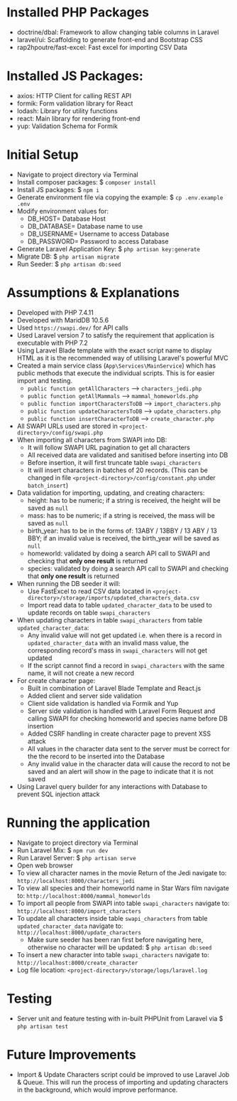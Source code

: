 # Installed PHP Packages
- doctrine/dbal: Framework to allow changing table columns in Laravel
- laravel/ui: Scaffolding to generate front-end and Bootstrap CSS
- rap2hpoutre/fast-excel: Fast excel for importing CSV Data

# Installed JS Packages:
- axios: HTTP Client for calling REST API
- formik: Form validation library for React
- lodash: Library for utility functions
- react: Main library for rendering front-end
- yup: Validation Schema for Formik

# Initial Setup
- Navigate to project directory via Terminal
- Install composer packages: $ `composer install`
- Install JS packages: $ `npm i`
- Generate environment file via copying the example: $ `cp .env.example .env`
- Modify environment values for:
    - DB_HOST= Database Host
    - DB_DATABASE= Database name to use
    - DB_USERNAME= Username to access Database
    - DB_PASSWORD= Password to access Database
- Generate Laravel Application Key: $ `php artisan key:generate`
- Migrate DB: $ `php artisan migrate`
- Run Seeder: $ `php artisan db:seed`

# Assumptions & Explanations
- Developed with PHP 7.4.11
- Developed with MaridDB 10.5.6
- Used `https://swapi.dev/` for API calls
- Used Laravel version 7 to satisfy the requirement that application is executable with PHP 7.2
- Using Laravel Blade template with the exact script name to display HTML as it is the recommended way of utilising Laravel's powerful MVC 
- Created a main service class (`App\Services\MainService`) which has public methods that execute the individual scripts. This is for easier import and testing.
    - `public function getAllCharacters` --> `characters_jedi.php`
    - `public function getAllMammals` --> `mammal_homeworlds.php`
    - `public function importCharactersToDB` --> `import_characters.php`
    - `public function updateCharactersToDB` --> `update_characters.php`
    - `public function insertCharacterToDB` --> `create_character.php`
- All SWAPI URLs used are stored in `<project-directory>/config/swapi.php` 
- When importing all characters from SWAPI into DB:
    - It will follow SWAPI URL pagination to get all characters
    - All received data are validated and sanitised before inserting into DB
    - Before insertion, it will first truncate table `swapi_characters`
    - It will insert characters in batches of 20 records. (This can be changed in file `<project-directory>/config/constant.php` under `batch_insert`)
- Data validation for importing, updating, and creating characters:
    - height: has to be numeric; if a string is received, the height will be saved as `null`
    - mass: has to be numeric; if a string is received, the mass will be saved as `null`
    - birth_year: has to be in the forms of: 13ABY / 13BBY / 13 ABY / 13 BBY; if an invalid value is received, the birth_year will be saved as `null`
    - homeworld: validated by doing a search API call to SWAPI and checking that **only one result** is returned 
    - species: validated by doing a search API call to SWAPI and checking that **only one result** is returned
- When running the DB seeder it will:
    - Use FastExcel to read CSV data located in `<project-directory>/storage/imports/updated_characters_data.csv`
    - Import read data to table `updated_character_data` to be used to update records on table `swapi_characters` 
- When updating characters in table `swapi_characters` from table `updated_character_data`:
    - Any invalid value will not get updated i.e. when there is a record in `updated_character_data` with an invalid mass value, the corresponding record's mass in `swapi_characters` will not get updated  
    - If the script cannot find a record in `swapi_characters` with the same name, it will not create a new record
- For create character page:
    - Built in combination of Laravel Blade Template and React.js
    - Added client and server side validation
    - Client side validation is handled via Formik and Yup
    - Server side validation is handled with Laravel Form Request and calling SWAPI for checking homeworld and species name before DB insertion
    - Added CSRF handling in create character page to prevent XSS attack
    - All values in the character data sent to the server must be correct for the the record to be inserted into the Database
    - Any invalid value in the character data will cause the record to not be saved and an alert will show in the page to indicate that it is not saved 
- Using Laravel query builder for any interactions with Database to prevent SQL injection attack 

# Running the application
- Navigate to project directory via Terminal
- Run Laravel Mix: $ `npm run dev`
- Run Laravel Server: $ `php artisan serve`
- Open web browser
- To view all character names in the movie Return of the Jedi navigate to: `http://localhost:8000/characters_jedi` 
- To view all species and their homeworld name in Star Wars film navigate to: `http://localhost:8000/mammal_homeworlds`
- To import all people from SWAPI into table `swapi_characters` navigate to: `http://localhost:8000/import_characters`
- To update all characters inside table `swapi_characters` from table `updated_character_data` navigate to: `http://localhost:8000/update_characters`
    - Make sure seeder has been ran first before navigating here, otherwise no character will be updated: $ `php artisan db:seed`
- To insert a new character into table `swapi_characters` navigate to: `http://localhost:8000/create_character`
- Log file location: `<project-directory>/storage/logs/laravel.log`

# Testing
- Server unit and feature testing with in-built PHPUnit from Laravel via $ `php artisan test`

# Future Improvements 
- Import & Update Characters script could be improved to use Laravel Job & Queue. This will run the process of importing and updating characters in the background, which would improve performance. 
